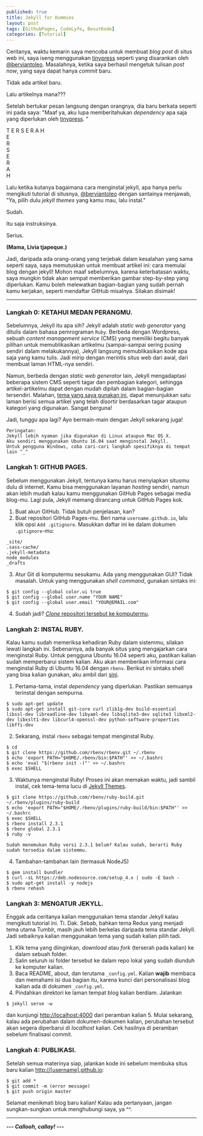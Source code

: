 ```yaml
---
published: true
title: Jekyll for Dummies
layout: post
tags: [GithubPages, CodeLyfe, BesutKode]
categories: [Tutorial]
---
```


Ceritanya, waktu kemarin saya mencoba untuk membuat _blog post_ di situs web ini, saya iseng menggunakan [tinypress] seperti yang disarankan oleh [@berviantoleo][leo]. Masalahnya, ketika saya berhasil mengetuk tulisan _post now_, yang saya dapat hanya _commit_ baru.

Tidak ada artikel baru.

Lalu artikelnya mana???

Setelah bertukar pesan langsung dengan orangnya, dia baru berkata seperti ini pada saya: "Maaf ya, aku lupa memberitahukan _dependency_ apa saja yang diperlukan oleh [tinypress]. "

T E R S E R A H  
E  
R  
S  
E  
R  
A  
H

Lalu ketika kutanya bagaimana cara menginstal jekyll, apa hanya perlu mengikuti tutorial di situsnya, [@berviantoleo][leo] dengan santainya menjawab, "Ya, pilih dulu _jekyll themes_ yang kamu mau, lalu instal."

Sudah.

Itu saja instruksinya.

Serius.

**(Mama, Livia tjapeque.)**

Jadi, daripada ada orang-orang yang terjebak dalam kesalahan yang sama seperti saya, saya memutuskan untuk membuat artikel ini: cara memulai blog dengan jekyll! Mohon maaf sebelumnya, karena keterbatasan waktu, saya mungkin tidak akan sempat memberikan gambar step-by-step yang diperlukan. Kamu boleh melewatkan bagian-bagian yang sudah pernah kamu kerjakan, seperti mendaftar GitHub misalnya. Silakan disimak!

---

### Langkah 0: KETAHUI MEDAN PERANGMU.

Sebelumnya, Jekyll itu apa sih? Jekyll adalah _static web generator_ yang ditulis dalam bahasa pemrograman `Ruby`. Berbeda dengan Wordpress, sebuah _content management service_ (CMS) yang memiliki begitu banyak pilihan untuk memublikasikan artikelmu (sampai-sampai sering pusing sendiri dalam melakukannya), Jekyll langsung memublikasikan kode apa saja yang kamu tulis. Jadi mirip dengan merintis situs web dari awal, dari membuat laman HTML-nya sendiri.

Namun, berbeda dengan _static web generator_ lain, Jekyll mengadaptasi beberapa sistem CMS seperti tagar dan pembagian kategori, sehingga artikel-artikelmu dapat dengan mudah dipilah dalam bagian-bagian tersendiri. Malahan, [tema yang saya gunakan ini][space], dapat menunjukkan satu laman berisi semua artikel yang telah disortir berdasarkan tagar ataupun kategori yang digunakan. Sangat berguna!

Jadi, tunggu apa lagi? Ayo bermain-main dengan Jekyll sekarang juga!

```
Peringatan:  
Jekyll lebih nyaman jika digunakan di Linux ataupun Mac OS X.  
Aku sendiri menggunakan Ubuntu 16.04 saat menginstal Jekyll.  
Untuk pengguna Windows, coba cari-cari langkah spesifiknya di tempat lain ^_^  
```

### Langkah 1: GITHUB PAGES.

Sebelum menggunakan Jekyll, tentunya kamu harus menyiapkan situsmu dulu di internet. Kamu bisa menggunakan layanan _hosting_ sendiri, namun akan lebih mudah kalau kamu menggunakan GitHub Pages sebagai media blog-mu. Lagi pula, Jekyll memang dirancang untuk GitHub Pages kok.

1. Buat akun GitHub. Tidak butuh penjelasan, kan?
2. Buat repositori GitHub Pages-mu. Beri nama `username.github.io`, lalu klik opsi `Add .gitignore`. Masukkan daftar ini ke dalam dokumen `.gitignore`-mu:  
  ```  
  _site/
  .sass-cache/
  .jekyll-metadata
  node_modules
  _drafts
  ```
3. Atur Git di komputermu sesukamu. Ada yang menggunakan GUI? Tidak masalah. Untuk yang menggunakan _shell command_, gunakan sintaks ini:  
  ```engine='sh'  
  $ git config --global color.ui true
  $ git config --global user.name "YOUR NAME"
  $ git config --global user.email "YOUR@EMAIL.com"
  ```
4. Sudah jadi? [_Clone_ repositori tersebut ke komputermu](https://help.github.com/articles/cloning-a-repository/).

### Langkah 2: INSTAL RUBY.

Kalau kamu sudah memeriksa kehadiran Ruby dalam sistemmu, silakan lewati langkah ini. Sebenarnya, ada banyak situs yang mengajarkan cara menginstal Ruby. Untuk pengguna Ubuntu 16.04 seperti aku, pastikan kalian sudah memperbarui sistem kalian. Aku akan memberikan informasi cara menginstal Ruby di Ubuntu 16.04 dengan `rbenv`. Berikut ini sintaks shell yang bisa kalian gunakan, aku ambil dari [sini](https://gorails.com/setup/ubuntu/16.04).

1. Pertama-tama, instal _dependency_ yang diperlukan. Pastikan semuanya terinstal dengan sempurna.   
  ```engine='sh'  
  $ sudo apt-get update
  $ sudo apt-get install git-core curl zlib1g-dev build-essential libssl-dev libreadline-dev libyaml-dev libsqlite3-dev sqlite3 libxml2-dev libxslt1-dev libcurl4-openssl-dev python-software-properties libffi-dev
  ```
2. Sekarang, instal `rbenv` sebagai tempat menginstal Ruby.  
  ```engine='sh'  
  $ cd
  $ git clone https://github.com/rbenv/rbenv.git ~/.rbenv
  $ echo 'export PATH="$HOME/.rbenv/bin:$PATH"' >> ~/.bashrc
  $ echo 'eval "$(rbenv init -)"' >> ~/.bashrc
  $ exec $SHELL
  ```
3. Waktunya menginstal Ruby! Proses ini akan memakan waktu, jadi sambil instal, cek tema-tema lucu di [Jekyll Themes][themeshop].  
  ```engine='sh'  
  $ git clone https://github.com/rbenv/ruby-build.git ~/.rbenv/plugins/ruby-build
  $ echo 'export PATH="$HOME/.rbenv/plugins/ruby-build/bin:$PATH"' >> ~/.bashrc
  $ exec $SHELL
  $ rbenv install 2.3.1
  $ rbenv global 2.3.1
  $ ruby -v
  ```
	Sudah menemukan Ruby versi 2.3.1 belum? Kalau sudah, berarti Ruby sudah tersedia dalam sistemmu.  
4. Tambahan-tambahan lain (termasuk NodeJS)  
  ```engine='sh'  
  $ gem install bundler
  $ curl -sL https://deb.nodesource.com/setup_4.x | sudo -E bash -
  $ sudo apt-get install -y nodejs
  $ rbenv rehash
  ```

### Langkah 3: MENGATUR JEKYLL.

Enggak ada ceritanya kalian menggunakan tema standar Jekyll kalau mengikuti tutorial ini. Ti. Dak. Sebab, bahkan tema Redux yang menjadi tema utama Tumblr, masih jauh lebih berkelas daripada tema standar Jekyll. Jadi sebaiknya kalian menggunakan tema yang sudah kalian pilih tadi.

1. Klik tema yang diinginkan, _download_ atau _fork_ (terserah pada kalian) ke dalam sebuah folder.
2. Salin seluruh isi folder tersebut ke dalam repo lokal yang sudah diunduh ke komputer kalian.
3. Baca README, about, dan terutama `_config.yml`. Kalian **wajib** membaca dan memahami isi dua bagian itu, karena kunci dari personalisasi blog kalian ada di dokumen `_config.yml`.
4. Pindahkan direktori ke laman tempat blog kalian berdiam. Jalankan
  ```engine='sh'
  $ jekyll serve -w
  ```
  dan kunjungi <http://localhost:4000> dari peramban kalian
5. Mulai sekarang, kalau ada perubahan dalam dokumen-dokumen kalian, perubahan tersebut akan segera diperbarui di _localhost_ kalian. Cek hasilnya di peramban sebelum finalisasi commit.

### Langkah 4: PUBLIKASI.

Setelah semua materinya siap, jalankan kode ini sebelum membuka situs baru kalian <http://[username].github.io>:
  ```engine='sh'  
  $ git add *
  $ git commit -m (error message)
  $ git push origin master
  ```

Selamat menikmati blog baru kalian! Kalau ada pertanyaan, jangan sungkan-sungkan untuk menghubungi saya, ya ^^.

---

**_--- Callooh, callay! ---_**

[leo]: http://berviantoleo.github.io
[tinypress]: http://tinypress.co
[space]: https://github.com/victorvoid/space-jekyll-template/
[themeshop]: http://jekyllthemes.org